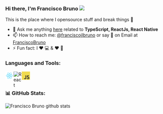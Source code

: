### Hi there, I'm Francisco Bruno <img src="https://media.giphy.com/media/hvRJCLFzcasrR4ia7z/giphy.gif" width="25px">

<!--
**lbfjo/lbfjo** is a ✨ _special_ ✨ repository because its `README.md` (this file) appears on your GitHub profile. -->

This is the place where I opensource stuff and break things 🤣


- 💬 Ask me anything [here](https://github.com/vibhorchaudhary/lbfjo/issues) related to <b> TypeScript, ReactJs, React Native </b>
- 📫 How to reach me: [@franciscojlbruno](https://www.linkedin.com/in/franciscojlbruno/) or say 👋 on Email at [FranciscoBruno](mailto:franciscojlbruno@gmail.com)
- ⚡ Fun fact: I ❤️ :computer: & ❤️ :rugby_football:

### Languages and Tools:
<img align="left" alt="React" width="26px" src="https://raw.githubusercontent.com/github/explore/80688e429a7d4ef2fca1e82350fe8e3517d3494d/topics/react/react.png" />
<img align="left" alt="React" width="26px" src="https://upload.wikimedia.org/wikipedia/commons/4/4c/Typescript_logo_2020.svg" />
<img align="left" alt="JavaScript" width="26px" src="https://raw.githubusercontent.com/github/explore/80688e429a7d4ef2fca1e82350fe8e3517d3494d/topics/javascript/javascript.png" />



<br />
<br />

### 📊 GitHub Stats:
![Francisco Bruno github stats](https://github-readme-stats.vercel.app/api?username=lbfjo&show_icons=true&theme=dracula&count_private=true&include_all_commits=true&hide=issues,stars)

